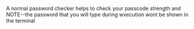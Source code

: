 A normal password checker helps to check your passcode strength and NOTE--the password that you will type during wxecution wont be shown in the terminal
